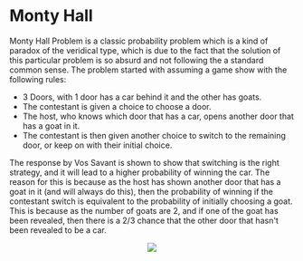 # Monty Hall
Monty Hall Problem is a classic probability problem which is a kind of paradox of the veridical type, which is due to the fact that the solution of this particular problem is so absurd and not following the a standard common sense. The problem started with assuming a game show with the following rules:

- 3 Doors, with 1 door has a car behind it and the other has goats.
- The contestant is given a choice to choose a door.
- The host, who knows which door that has a car, opens another door that has a goat in it.
- The contestant is then given another choice to switch to the remaining door, or keep on with their initial choice.

The response by Vos Savant is shown to show that switching is the right strategy, and it will lead to a higher probability of winning the car. The reason for this is because as the host has shown another door that has a goat in it (and will always do this), then the probability of winning if the contestant switch is equivalent to the probability of initially choosing a goat. This is because as the number of goats are 2, and if one of the goat has been revealed, then there is a $2/3$ chance that the other door that hasn't been revealed to be a car.

<p align = 'center'>
  <img src = 'https://i0.wp.com/statisticsbyjim.com/wp-content/uploads/2017/02/Monty_open_door_blog-300x167.png?resize=300%2C167'>
</p>
